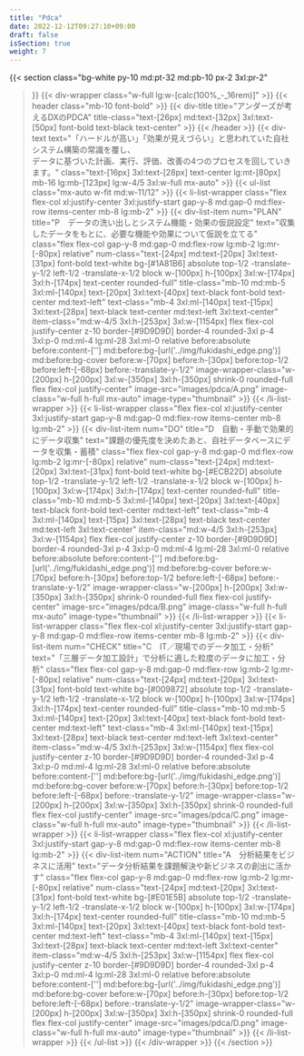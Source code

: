 ```yaml
---
title: "Pdca"
date: 2022-12-12T09:27:10+09:00
draft: false
isSection: true
weight: 7
---
```


{{< section
    class="bg-white py-10 md:pt-32 md:pb-10 px-2 3xl:pr-2"
>}}
    {{< div-wrapper
        class="w-full lg:w-[calc(100%_-_16rem)]"
    >}}
        {{< header
            class="mb-10 font-bold"
        >}}
            {{< div-title
                title="アンダーズが考えるDXのPDCA"
                title-class="text-[26px] md:text-[32px] 3xl:text-[50px] font-bold text-black text-center"
            >}}
        {{< /header >}}
        {{< div-text
            text="「ハードルが高い」「効果が見えづらい」と思われていた自社システム構築の常識を覆し、<br>データに基づいた計画、実行、評価、改善の4つのプロセスを回していきます。"
            class="text-[16px] 3xl:text-[28px] text-center lg:mt-[80px] mb-16 lg:mb-[123px] lg:w-4/5 3xl:w-full mx-auto"
        >}}
        {{< ul-list
            class="mx-auto w-fit md:w-11/12"
        >}}
            {{< li-list-wrapper
                class="flex flex-col xl:justify-center 3xl:justify-start gap-y-8 md:gap-0 md:flex-row items-center mb-8 lg:mb-2"
            >}}
                {{< div-list-item
                    num="PLAN"
                    title="P　データの洗い出しとシステム機能・効果の仮説設定"
                    text="収集したデータをもとに、必要な機能や効果について仮説を立てる"
                    class="flex flex-col gap-y-8 md:gap-0 md:flex-row lg:mb-2 lg:mr-[-80px] relative"
                    num-class="text-[24px] md:text-[20px] 3xl:text-[31px] font-bold text-white bg-[#1A81B6] absolute top-1/2 -translate-y-1/2 left-1/2 -translate-x-1/2 block w-[100px] h-[100px] 3xl:w-[174px] 3xl:h-[174px] text-center rounded-full"
                    title-class="mb-10 md:mb-5 3xl:ml-[140px] text-[20px] 3xl:text-[40px] text-black font-bold text-center md:text-left"
                    text-class="mb-4 3xl:ml-[140px] text-[15px] 3xl:text-[28px] text-black text-center md:text-left 3xl:text-center"
                    item-class="md:w-4/5 3xl:h-[253px] 3xl:w-[1154px] flex flex-col justify-center z-10 border-[#9D9D9D] border-4 rounded-3xl p-4 3xl:p-0 md:ml-4 lg:ml-28 3xl:ml-0 relative before:absolute before:content-[''] md:before:bg-[url('../img/fukidashi_edge.png')] md:before:bg-cover before:w-[70px] before:h-[30px] before:top-1/2 before:left-[-68px] before:-translate-y-1/2"
                    image-wrapper-class="w-[200px] h-[200px] 3xl:w-[350px] 3xl:h-[350px] shrink-0 rounded-full flex flex-col justify-center"
                    image-src="images/pdca/A.png"
                    image-class="w-full h-full mx-auto"
                    image-type="thumbnail"
                >}}
            {{< /li-list-wrapper >}}
            {{< li-list-wrapper
                class="flex flex-col xl:justify-center 3xl:justify-start gap-y-8 md:gap-0 md:flex-row items-center mb-8 lg:mb-2"
            >}}
                {{< div-list-item
                    num="DO"
                    title="D　自動・手動で効果的にデータ収集"
                    text="課題の優先度を決めたあと、自社データベースにデータを収集・蓄積"
                    class="flex flex-col gap-y-8 md:gap-0 md:flex-row lg:mb-2 lg:mr-[-80px] relative"
                    num-class="text-[24px] md:text-[20px] 3xl:text-[31px] font-bold text-white bg-[#ECB22D] absolute top-1/2 -translate-y-1/2 left-1/2 -translate-x-1/2 block w-[100px] h-[100px] 3xl:w-[174px] 3xl:h-[174px] text-center rounded-full"
                    title-class="mb-10 md:mb-5 3xl:ml-[140px] text-[20px] 3xl:text-[40px] text-black font-bold text-center md:text-left"
                    text-class="mb-4 3xl:ml-[140px] text-[15px] 3xl:text-[28px] text-black text-center md:text-left 3xl:text-center"
                    item-class="md:w-4/5 3xl:h-[253px] 3xl:w-[1154px] flex flex-col justify-center z-10 border-[#9D9D9D] border-4 rounded-3xl p-4 3xl:p-0 md:ml-4 lg:ml-28 3xl:ml-0 relative before:absolute before:content-[''] md:before:bg-[url('../img/fukidashi_edge.png')] md:before:bg-cover before:w-[70px] before:h-[30px] before:top-1/2 before:left-[-68px] before:-translate-y-1/2"
                    image-wrapper-class="w-[200px] h-[200px] 3xl:w-[350px] 3xl:h-[350px] shrink-0 rounded-full flex flex-col justify-center"
                    image-src="images/pdca/B.png"
                    image-class="w-full h-full mx-auto"
                    image-type="thumbnail"
                >}}
            {{< /li-list-wrapper >}}
            {{< li-list-wrapper
                class="flex flex-col xl:justify-center 3xl:justify-start gap-y-8 md:gap-0 md:flex-row items-center mb-8 lg:mb-2"
            >}}
                {{< div-list-item
                    num="CHECK"
                    title="C　IT／現場でのデータ加工・分析"
                    text="「三層データ加工設計」で分析に適した粒度のデータに加工・分析"
                    class="flex flex-col gap-y-8 md:gap-0 md:flex-row lg:mb-2 lg:mr-[-80px] relative"
                    num-class="text-[24px] md:text-[20px] 3xl:text-[31px] font-bold text-white bg-[#009872] absolute top-1/2 -translate-y-1/2 left-1/2 -translate-x-1/2 block w-[100px] h-[100px] 3xl:w-[174px] 3xl:h-[174px] text-center rounded-full"
                    title-class="mb-10 md:mb-5 3xl:ml-[140px] text-[20px] 3xl:text-[40px] text-black font-bold text-center md:text-left"
                    text-class="mb-4 3xl:ml-[140px] text-[15px] 3xl:text-[28px] text-black text-center md:text-left 3xl:text-center"
                    item-class="md:w-4/5 3xl:h-[253px] 3xl:w-[1154px] flex flex-col justify-center z-10 border-[#9D9D9D] border-4 rounded-3xl p-4 3xl:p-0 md:ml-4 lg:ml-28 3xl:ml-0 relative before:absolute before:content-[''] md:before:bg-[url('../img/fukidashi_edge.png')] md:before:bg-cover before:w-[70px] before:h-[30px] before:top-1/2 before:left-[-68px] before:-translate-y-1/2"
                    image-wrapper-class="w-[200px] h-[200px] 3xl:w-[350px] 3xl:h-[350px] shrink-0 rounded-full flex flex-col justify-center"
                    image-src="images/pdca/C.png"
                    image-class="w-full h-full mx-auto"
                    image-type="thumbnail"
                >}}
            {{< /li-list-wrapper >}}
            {{< li-list-wrapper
                class="flex flex-col xl:justify-center 3xl:justify-start gap-y-8 md:gap-0 md:flex-row items-center mb-8 lg:mb-2"
            >}}
                {{< div-list-item
                    num="ACTION"
                    title="A　分析結果をビジネスに活用"
                    text="データ分析結果を課題解決や新ビジネスの創出に活かす"
                    class="flex flex-col gap-y-8 md:gap-0 md:flex-row lg:mb-2 lg:mr-[-80px] relative"
                    num-class="text-[24px] md:text-[20px] 3xl:text-[31px] font-bold text-white bg-[#E01E5B] absolute top-1/2 -translate-y-1/2 left-1/2 -translate-x-1/2 block w-[100px] h-[100px] 3xl:w-[174px] 3xl:h-[174px] text-center rounded-full"
                    title-class="mb-10 md:mb-5 3xl:ml-[140px] text-[20px] 3xl:text-[40px] text-black font-bold text-center md:text-left"
                    text-class="mb-4 3xl:ml-[140px] text-[15px] 3xl:text-[28px] text-black text-center md:text-left 3xl:text-center"
                    item-class="md:w-4/5 3xl:h-[253px] 3xl:w-[1154px] flex flex-col justify-center z-10 border-[#9D9D9D] border-4 rounded-3xl p-4 3xl:p-0 md:ml-4 lg:ml-28 3xl:ml-0 relative before:absolute before:content-[''] md:before:bg-[url('../img/fukidashi_edge.png')] md:before:bg-cover before:w-[70px] before:h-[30px] before:top-1/2 before:left-[-68px] before:-translate-y-1/2"
                    image-wrapper-class="w-[200px] h-[200px] 3xl:w-[350px] 3xl:h-[350px] shrink-0 rounded-full flex flex-col justify-center"
                    image-src="images/pdca/D.png"
                    image-class="w-full h-full mx-auto"
                    image-type="thumbnail"
                >}}
            {{< /li-list-wrapper >}}
        {{< /ul-list >}}
    {{< /div-wrapper >}}
{{< /section >}}
